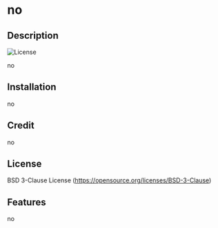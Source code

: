 # no
  ## Description
  ![License](https://img.shields.io/badge/License-BSD%203--Clause-blue.svg)

  no
  ## Installation
  no
  ## Credit
  no
  ## License
  BSD 3-Clause License (https://opensource.org/licenses/BSD-3-Clause)
  ## Features
  no